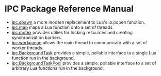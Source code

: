 # IPC Package Reference Manual #

   * [ipc.spawn](spawn.md) a more modern replacement to Lua's io.popen function.
   * [ipc.map](map.md) maps a Lua function onto a set of threads.
   * [ipc.mutex](mutex.md) provides utilies for locking resources and creating synchronization barriers.
   * [ipc.workqueue](workqueue.md) allows the main thread to communicate with a set of worker threads.
   * [ipc.BackgroundTask](BackgroundTask.md) provides a simple, pollable interface to a single Lua function run in the background.
   * [ipc.BackgroundTaskPool](BackgroundTaskPool.md) provides a simple, pollable interface to a set of arbitrary Lua functions run in the background.
